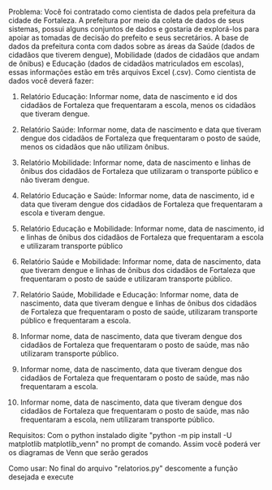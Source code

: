 Problema: Você foi contratado como cientista de dados pela prefeitura da cidade de Fortaleza. A prefeitura por meio da coleta de dados de seus sistemas, possui alguns conjuntos de dados e gostaria de explorá-los para apoiar as tomadas de decisão do prefeito e seus secretários. A base de dados da prefeitura conta com dados sobre as áreas da Saúde (dados de cidadãos que tiverem dengue), Mobilidade (dados de cidadãos que andam de ônibus) e Educação (dados de cidadãos matriculados em escolas), essas informações estão em três arquivos Excel (.csv). Como cientista de dados você deverá fazer:

1) Relatório Educação: Informar nome, data de nascimento e id dos cidadãos de Fortaleza
que frequentaram a escola, menos os cidadãos que tiveram dengue.

2) Relatório Saúde: Informar nome, data de nascimento e data que tiveram dengue dos
cidadãos de Fortaleza que frequentaram o posto de saúde, menos os cidadãos que não
utilizam ônibus.

3) Relatório Mobilidade: Informar nome, data de nascimento e linhas de ônibus dos
cidadãos de Fortaleza que utilizaram o transporte público e não tiveram dengue.

4) Relatório Educação e Saúde: Informar nome, data de nascimento, id e data que tiveram
dengue dos cidadãos de Fortaleza que frequentaram a escola e tiveram dengue.

5) Relatório Educação e Mobilidade: Informar nome, data de nascimento, id e linhas de
ônibus dos cidadãos de Fortaleza que frequentaram a escola e utilizaram transporte
público

6) Relatório Saúde e Mobilidade: Informar nome, data de nascimento, data que tiveram
dengue e linhas de ônibus dos cidadãos de Fortaleza que frequentaram o posto de saúde
e utilizaram transporte público.

7) Relatório Saúde, Mobilidade e Educação: Informar nome, data de nascimento, data que
tiveram dengue e linhas de ônibus dos cidadãos de Fortaleza que frequentaram o posto
de saúde, utilizaram transporte público e frequentaram a escola.

8) Informar nome, data de nascimento, data que tiveram dengue dos cidadãos de
Fortaleza que frequentaram o posto de saúde, mas não utilizaram transporte público.

9) Informar nome, data de nascimento, data que tiveram dengue dos cidadãos de
Fortaleza que frequentaram o posto de saúde, mas não frequentaram a escola.

10) Informar nome, data de nascimento, data que tiveram dengue dos cidadãos de
Fortaleza que frequentaram o posto de saúde, mas não frequentaram a escola, nem
utilizaram transporte público.

Requisitos:
Com o python instalado digite "python -m pip install -U matplotlib matplotlib_venn" no prompt de comando. Assim você poderá ver os diagramas de Venn que serão gerados

Como usar:
No final do arquivo "relatorios.py" descomente a função desejada e execute